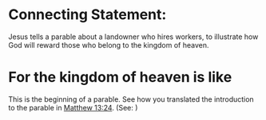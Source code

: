 
# Connecting Statement:
Jesus tells a parable about a landowner who hires workers, to illustrate how God will reward those who belong to the kingdom of heaven.

# For the kingdom of heaven is like
This is the beginning of a parable. See how you translated the introduction to the parable in [Matthew 13:24](../13/24.md). (See: )